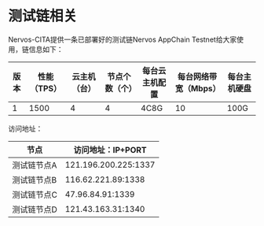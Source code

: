 # 测试链相关

Nervos-CITA提供一条已部署好的测试链Nervos AppChain Testnet给大家使用，链信息如下：

|版本	|性能（TPS）	|云主机（台）	|节点个数（个）	|每台云主机配置	|每台网络带宽（Mbps）	|每台主机硬盘	|
|---	|---	|---	|---	|---	|---	|---	|
|1	|1500	|4	|4	|4C8G	|10	|100G	|

访问地址：

|节点	|访问地址：IP+PORT	|
|---	|---	|
|测试链节点A	|121.196.200.225:1337	|
|测试链节点B	|116.62.221.89:1338	|
|测试链节点C	|47.96.84.91:1339	|
|测试链节点D	|121.43.163.31:1340	|

